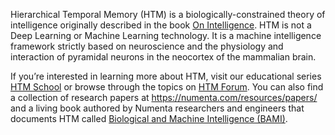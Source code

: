---
---

[bami]:   https://numenta.com/resources/biological-and-machine-intelligence/
[book]:   https://numenta.com/resources/papers-videos-and-more/resources/on-intelligence/
[forum]:  https://discourse.numenta.org/categories
[school]: /htm-school/

Hierarchical Temporal Memory (HTM) is a biologically-constrained theory of
intelligence originally described in the book [On Intelligence][book].
HTM is not a Deep Learning or Machine Learning technology. It is a machine
intelligence framework strictly based on neuroscience and the physiology and
interaction of pyramidal neurons in the neocortex of the mammalian brain.

If you’re interested in learning more about HTM, visit our
educational series [HTM School][school] or browse through the topics
on [HTM Forum][forum]. You can also find a collection of research papers at
https://numenta.com/resources/papers/ and a living book authored by Numenta researchers and
engineers that documents HTM
called [Biological and Machine Intelligence (BAMI)][bami].
